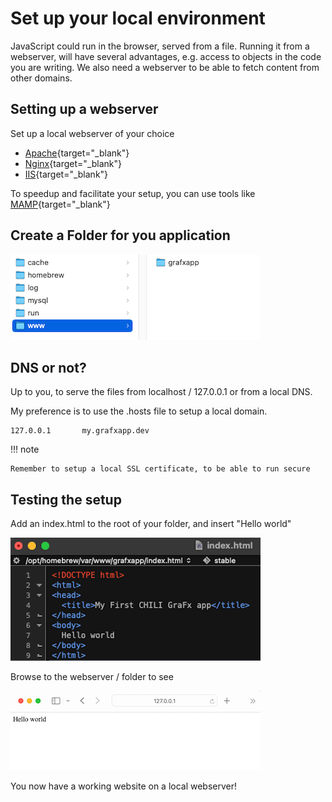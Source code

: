 # Set up your local environment

JavaScript could run in the browser, served from a file.
Running it from a webserver, will have several advantages, e.g. access to objects in the code you are writing.
We also need a webserver to be able to fetch content from other domains.

## Setting up a webserver

Set up a local webserver of your choice

- [Apache](https://httpd.apache.org/){target="_blank"}
- [Nginx](https://www.nginx.com/){target="_blank"}
- [IIS](https://www.iis.net/overview){target="_blank"}

To speedup and facilitate your setup, you can use tools like [MAMP](https://www.mamp.info/en/mac/){target="_blank"}

## Create a Folder for you application

![Properties](directory.png)

## DNS or not?

Up to you, to serve the files from localhost / 127.0.0.1 or from a local DNS.

My preference is to use the .hosts file to setup a local domain.

```
127.0.0.1       my.grafxapp.dev
```

!!! note

	Remember to setup a local SSL certificate, to be able to run secure

## Testing the setup

Add an index.html to the root of your folder, and insert "Hello world"

![Index HTML](index.png)

Browse to the webserver / folder to see

![Hello World Page](index-page.png)

You now have a working website on a local webserver!